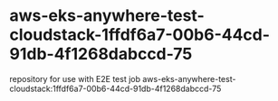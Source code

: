 # aws-eks-anywhere-test-cloudstack-1ffdf6a7-00b6-44cd-91db-4f1268dabccd-75
repository for use with E2E test job aws-eks-anywhere-test-cloudstack:1ffdf6a7-00b6-44cd-91db-4f1268dabccd-75

